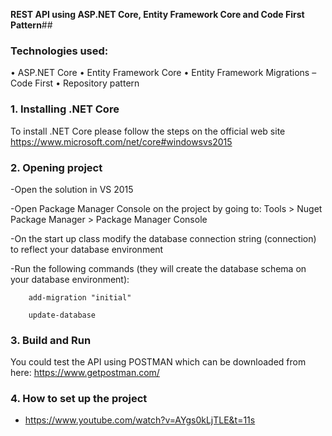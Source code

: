 **REST API using ASP.NET Core, Entity Framework Core and Code First Pattern**##


### Technologies used:
•	ASP.NET Core
•	Entity Framework Core
•	Entity Framework Migrations – Code First
•	Repository pattern

### **1.	Installing .NET Core**
To install .NET Core please follow the steps on the official web site https://www.microsoft.com/net/core#windowsvs2015

### **2.	Opening project**
-Open the solution in VS 2015 

-Open Package Manager Console on the project by going to: Tools > Nuget Package Manager > Package Manager Console

-On the start up class modify the database connection string (connection) to reflect your database environment

-Run the following commands (they will create the database schema on your database environment):

		add-migration "initial"

		update-database



### **3.	Build and Run**
You could test the API using POSTMAN which can be downloaded from here: https://www.getpostman.com/

### **4.	How to set up the project**
- https://www.youtube.com/watch?v=AYgs0kLjTLE&t=11s



